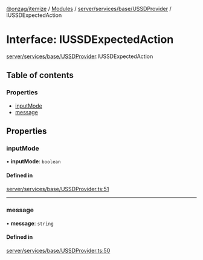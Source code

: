 [@onzag/itemize](../README.md) / [Modules](../modules.md) / [server/services/base/USSDProvider](../modules/server_services_base_USSDProvider.md) / IUSSDExpectedAction

# Interface: IUSSDExpectedAction

[server/services/base/USSDProvider](../modules/server_services_base_USSDProvider.md).IUSSDExpectedAction

## Table of contents

### Properties

- [inputMode](server_services_base_USSDProvider.IUSSDExpectedAction.md#inputmode)
- [message](server_services_base_USSDProvider.IUSSDExpectedAction.md#message)

## Properties

### inputMode

• **inputMode**: `boolean`

#### Defined in

[server/services/base/USSDProvider.ts:51](https://github.com/onzag/itemize/blob/a24376ed/server/services/base/USSDProvider.ts#L51)

___

### message

• **message**: `string`

#### Defined in

[server/services/base/USSDProvider.ts:50](https://github.com/onzag/itemize/blob/a24376ed/server/services/base/USSDProvider.ts#L50)
